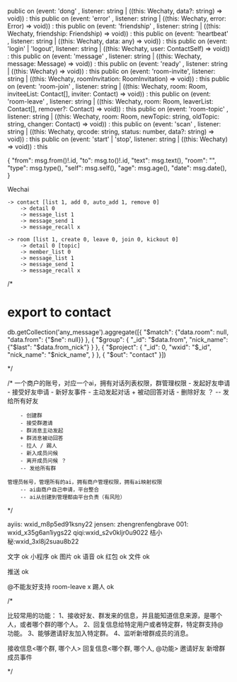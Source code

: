 
  public on (event: 'dong'       , listener: string | ((this: Wechaty, data?: string) => void))                                                    : this
  public on (event: 'error'      , listener: string | ((this: Wechaty, error: Error) => void))                                                     : this
  public on (event: 'friendship' , listener: string | ((this: Wechaty, friendship: Friendship) => void))                                           : this
  public on (event: 'heartbeat'  , listener: string | ((this: Wechaty, data: any) => void))                                                        : this
  public on (event: 'login' | 'logout', listener: string | ((this: Wechaty, user: ContactSelf) => void))                                           : this
  public on (event: 'message'    , listener: string | ((this: Wechaty, message: Message) => void))                                                 : this
  public on (event: 'ready'      , listener: string | ((this: Wechaty) => void))                                                                   : this
  public on (event: 'room-invite', listener: string | ((this: Wechaty, roomInvitation: RoomInvitation) => void))                                   : this
  public on (event: 'room-join'  , listener: string | ((this: Wechaty, room: Room, inviteeList: Contact[],  inviter: Contact) => void))            : this
  public on (event: 'room-leave' , listener: string | ((this: Wechaty, room: Room, leaverList: Contact[], remover?: Contact) => void))             : this
  public on (event: 'room-topic' , listener: string | ((this: Wechaty, room: Room, newTopic: string, oldTopic: string, changer: Contact) => void)) : this
  public on (event: 'scan'       , listener: string | ((this: Wechaty, qrcode: string, status: number, data?: string) => void))                    : this
  public on (event: 'start' | 'stop', listener: string | ((this: Wechaty) => void))                                                                : this


{
    "from": msg.from()!.id,
    "to": msg.to()!.id,
    "text": msg.text(),
    "room": "",
    "type": msg.type(),
    "self": msg.self(),
    "age": msg.age(),
    "date": msg.date(),
}


Wechai

    -> contact [list 1, add 0, auto_add 1, remove 0]
        -> detail 0
        -> message_list 1
        -> message_send 1
        -> message_recall x

    -> room [list 1, create 0, leave 0, join 0, kickout 0]
        -> detail 0 [topic]
        -> member_list 0
        -> message_list 1
        -> message_send 1
        -> message_recall x


/*
# export to contact
db.getCollection('any_message').aggregate([{
    "$match": {"data.room": null, "data.from": {"$ne": null}}
}, {
    "$group": {
        "_id": "$data.from",
        "nick_name": {"$last": "$data.from_nick"}
    }
}, {
    "$project": {
        "_id": 0,
        "wxid": "$_id",
        "nick_name": "$nick_name",
    }
}, {
    "$out": "contact"
}])


*/


/*
    一个商户的账号，对应一个ai，拥有对话列表权限，群管理权限
        - 发起好友申请
        - 接受好友申请
        - 新好友事件
        - 主动发起对话
        + 被动回答对话
        - 删除好友 ？
        -- 发给所有好友

        - 创建群
        - 接受群邀请
        - 群消息主动发起
        + 群消息被动回答
        - 拉人 / 踢人
        - 新入成员问候
        - 离开成员问候 ？
        -- 发给所有群

    管理员帐号，管理所有的ai，拥有商户管理权限，拥有ai映射权限
        -- ai由商户自己申请，平台整合
        -- ai从创建到管理都由平台负责（有风险）
*/


ayiis: wxid_m8p5ed91ksny22
jensen: zhengrenfengbrave
001: wxid_x35g6an1iygs22
qiqi:wxid_s2v0kljr0u9022
桔小秘:wxid_3xl8j2suau8b22


文字 ok
小程序 ok
图片 ok
语音 ok
红包 ok
文件 ok

推送 ok


@不能友好支持
room-leave x    踢人 ok

/*


比较常用的功能：
    1、接收好友、群发来的信息，并且能知道信息来源，是哪个人，或者哪个群的哪个人。
    2、回复信息给特定用户或者特定群，特定群支持@ 功能。
    3、能够邀请好友加入特定群。
    4、监听新增群成员的消息。


接收信息<哪个群, 哪个人>
回复信息<哪个群, 哪个人, @功能>
邀请好友
新增群成员事件


*/